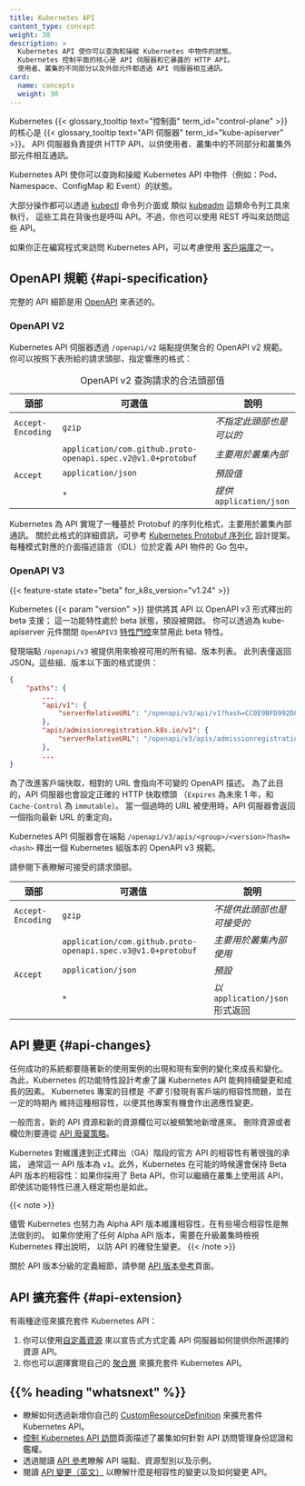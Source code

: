 ```yaml
---
title: Kubernetes API
content_type: concept
weight: 30
description: >
  Kubernetes API 使你可以查詢和操縱 Kubernetes 中物件的狀態。
  Kubernetes 控制平面的核心是 API 伺服器和它暴露的 HTTP API。
  使用者、叢集的不同部分以及外部元件都透過 API 伺服器相互通訊。
card:
  name: concepts
  weight: 30
---
```


<!-- overview -->

<!--
The core of Kubernetes' {{< glossary_tooltip text="control plane" term_id="control-plane" >}}
is the {{< glossary_tooltip text="API server" term_id="kube-apiserver" >}}. The API server
exposes an HTTP API that lets end users, different parts of your cluster, and
external components communicate with one another.

The Kubernetes API lets you query and manipulate the state of API objects in Kubernetes
(for example: Pods, Namespaces, ConfigMaps, and Events).

Most operations can be performed through the
[kubectl](/docs/reference/kubectl/) command-line interface or other
command-line tools, such as
[kubeadm](/docs/reference/setup-tools/kubeadm/), which in turn use the
API. However, you can also access the API directly using REST calls.
-->
Kubernetes {{< glossary_tooltip text="控制面" term_id="control-plane" >}}
的核心是 {{< glossary_tooltip text="API 伺服器" term_id="kube-apiserver" >}}。
API 伺服器負責提供 HTTP API，以供使用者、叢集中的不同部分和叢集外部元件相互通訊。

Kubernetes API 使你可以查詢和操縱 Kubernetes API
中物件（例如：Pod、Namespace、ConfigMap 和 Event）的狀態。

大部分操作都可以透過 [kubectl](/zh-cn/docs/reference/kubectl/) 命令列介面或
類似 [kubeadm](/zh-cn/docs/reference/setup-tools/kubeadm/) 這類命令列工具來執行，
這些工具在背後也是呼叫 API。不過，你也可以使用 REST 呼叫來訪問這些 API。

<!--
Consider using one of the [client libraries](/docs/reference/using-api/client-libraries/)
if you are writing an application using the Kubernetes API.
-->
如果你正在編寫程式來訪問 Kubernetes API，可以考慮使用
[客戶端庫](/zh-cn/docs/reference/using-api/client-libraries/)之一。

<!-- body -->

<!--
## OpenAPI specification {#api-specification}

Complete API details are documented using [OpenAPI](https://www.openapis.org/).

### OpenAPI V2

The Kubernetes API server serves an aggregated OpenAPI v2 spec via the
`/openapi/v2` endpoint. You can request the response format using
request headers as follows:
-->
## OpenAPI 規範     {#api-specification}

完整的 API 細節是用 [OpenAPI](https://www.openapis.org/) 來表述的。

### OpenAPI V2

Kubernetes API 伺服器透過 `/openapi/v2` 端點提供聚合的 OpenAPI v2 規範。
你可以按照下表所給的請求頭部，指定響應的格式：

<!--
<table>
  <thead>
     <tr>
        <th>Header</th>
        <th style="min-width: 50%;">Possible values</th>
        <th>Notes</th>
     </tr>
  </thead>
  <tbody>
     <tr>
        <td><code>Accept-Encoding</code></td>
        <td><code>gzip</code></td>
        <td><em>not supplying this header is also acceptable</em></td>
     </tr>
     <tr>
        <td rowspan="3"><code>Accept</code></td>
        <td><code>application/com.github.proto-openapi.spec.v2@v1.0+protobuf</code></td>
        <td><em>mainly for intra-cluster use</em></td>
     </tr>
     <tr>
        <td><code>application/json</code></td>
        <td><em>default</em></td>
     </tr>
     <tr>
        <td><code>*</code></td>
        <td><em>serves </em><code>application/json</code></td>
     </tr>
  </tbody>
  <caption>Valid request header values for OpenAPI v2 queries</caption>
</table>
-->
<table>
  <thead>
     <tr>
        <th>頭部</th>
        <th style="min-width: 50%;">可選值</th>
        <th>說明</th>
     </tr>
  </thead>
  <tbody>
     <tr>
        <td><code>Accept-Encoding</code></td>
        <td><code>gzip</code></td>
        <td><em>不指定此頭部也是可以的</em></td>
     </tr>
     <tr>
        <td rowspan="3"><code>Accept</code></td>
        <td><code>application/com.github.proto-openapi.spec.v2@v1.0+protobuf</code></td>
        <td><em>主要用於叢集內部</em></td>
     </tr>
     <tr>
        <td><code>application/json</code></td>
        <td><em>預設值</em></td>
     </tr>
     <tr>
        <td><code>*</code></td>
        <td><em>提供</em><code>application/json</code></td>
     </tr>
  </tbody>
  <caption>OpenAPI v2 查詢請求的合法頭部值</caption>
</table>

<!--
Kubernetes implements an alternative Protobuf based serialization format that
is primarily intended for intra-cluster communication. For more information
about this format, see the [Kubernetes Protobuf serialization](https://github.com/kubernetes/community/blob/master/contributors/design-proposals/api-machinery/protobuf.md) design proposal and the
Interface Definition Language (IDL) files for each schema located in the Go
packages that define the API objects.
-->
Kubernetes 為 API 實現了一種基於 Protobuf 的序列化格式，主要用於叢集內部通訊。
關於此格式的詳細資訊，可參考
[Kubernetes Protobuf 序列化](https://github.com/kubernetes/community/blob/master/contributors/design-proposals/api-machinery/protobuf.md)
設計提案。每種模式對應的介面描述語言（IDL）位於定義 API 物件的 Go 包中。

### OpenAPI V3

{{< feature-state state="beta"  for_k8s_version="v1.24" >}}

<!--
Kubernetes {{< param "version" >}} offers beta support for publishing its APIs as OpenAPI v3; this is a
beta feature that is enabled by default.
You can disable the beta feature by turning off the
[feature gate](/docs/reference/command-line-tools-reference/feature-gates/) named `OpenAPIV3`
for the kube-apiserver component.
-->
Kubernetes {{< param "version" >}} 提供將其 API 以 OpenAPI v3 形式釋出的 beta 支援；
這一功能特性處於 beta 狀態，預設被開啟。
你可以透過為 kube-apiserver 元件關閉 `OpenAPIV3`
[特性門控](/zh-cn/docs/reference/command-line-tools-reference/feature-gates/)來禁用此 beta 特性。

<!--
A discovery endpoint `/openapi/v3` is provided to see a list of all
group/versions available. This endpoint only returns JSON. These group/versions
are provided in the following format:
-->
發現端點 `/openapi/v3` 被提供用來檢視可用的所有組、版本列表。
此列表僅返回 JSON。這些組、版本以下面的格式提供：
```json
{
    "paths": {
        ...
        "api/v1": {
            "serverRelativeURL": "/openapi/v3/api/v1?hash=CC0E9BFD992D8C59AEC98A1E2336F899E8318D3CF4C68944C3DEC640AF5AB52D864AC50DAA8D145B3494F75FA3CFF939FCBDDA431DAD3CA79738B297795818CF"
        },
        "apis/admissionregistration.k8s.io/v1": {
            "serverRelativeURL": "/openapi/v3/apis/admissionregistration.k8s.io/v1?hash=E19CC93A116982CE5422FC42B590A8AFAD92CDE9AE4D59B5CAAD568F083AD07946E6CB5817531680BCE6E215C16973CD39003B0425F3477CFD854E89A9DB6597"
        },
        ...
}
```

<!-- 
The relative URLs are pointing to immutable OpenAPI descriptions, in
order to improve client-side caching. The proper HTTP caching headers
are also set by the API server for that purpose (`Expires` to 1 year in
the future, and `Cache-Control` to `immutable`). When an obsolete URL is
used, the API server returns a redirect to the newest URL. 
-->
為了改進客戶端快取，相對的 URL 會指向不可變的 OpenAPI 描述。
為了此目的，API 伺服器也會設定正確的 HTTP 快取標頭
（`Expires` 為未來 1 年，和 `Cache-Control` 為 `immutable`）。
當一個過時的 URL 被使用時，API 伺服器會返回一個指向最新 URL 的重定向。

<!-- 
The Kubernetes API server publishes an OpenAPI v3 spec per Kubernetes
group version at the `/openapi/v3/apis/<group>/<version>?hash=<hash>`
endpoint.

Refer to the table below for accepted request headers. 
-->
Kubernetes API 伺服器會在端點 `/openapi/v3/apis/<group>/<version>?hash=<hash>`
釋出一個 Kubernetes 組版本的 OpenAPI v3 規範。

請參閱下表瞭解可接受的請求頭部。

<table>
  <caption style="display:none"><!--Valid request header values for OpenAPI v3 queries-->OpenAPI v3 查詢的合法請求頭部值</caption>
  <thead>
     <tr>
        <th><!--Header-->頭部</th>
        <th style="min-width: 50%;"><!--Possible values-->可選值</th>
        <th><!--Notes-->說明</th>
     </tr>
  </thead>
  <tbody>
     <tr>
        <td><code>Accept-Encoding</code></td>
        <td><code>gzip</code></td>
        <td><em><!--not supplying this header is also acceptable-->不提供此頭部也是可接受的</em></td>
     </tr>
     <tr>
        <td rowspan="3"><code>Accept</code></td>
        <td><code>application/com.github.proto-openapi.spec.v3@v1.0+protobuf</code></td>
        <td><em><!--mainly for intra-cluster use-->主要用於叢集內部使用</em></td>
     </tr>
     <tr>
        <td><code>application/json</code></td>
        <td><em><!--default-->預設</em></td>
     </tr>
     <tr>
        <td><code>*</code></td>
        <td><em><!--serves-->以</em> <code>application/json</code> 形式返回</td>
     </tr>
  </tbody>
</table>

<!--
## API changes

Any system that is successful needs to grow and change as new use cases emerge or existing ones change.
Therefore, Kubernetes has designed its features to allow the Kubernetes API to continuously change and grow.
The Kubernetes project aims to _not_ break compatibility with existing clients, and to maintain that
compatibility for a length of time so that other projects have an opportunity to adapt.
-->
## API 變更     {#api-changes}

任何成功的系統都要隨著新的使用案例的出現和現有案例的變化來成長和變化。
為此，Kubernetes 的功能特性設計考慮了讓 Kubernetes API 能夠持續變更和成長的因素。
Kubernetes 專案的目標是 _不要_ 引發現有客戶端的相容性問題，並在一定的時期內
維持這種相容性，以便其他專案有機會作出適應性變更。

<!--
In general, new API resources and new resource fields can be added often and frequently.
Elimination of resources or fields requires following the
[API deprecation policy](/docs/reference/using-api/deprecation-policy/).
-->
一般而言，新的 API 資源和新的資源欄位可以被頻繁地新增進來。
刪除資源或者欄位則要遵從
[API 廢棄策略](/zh-cn/docs/reference/using-api/deprecation-policy/)。

<!--
Kubernetes makes a strong commitment to maintain compatibility for official Kubernetes APIs
once they reach general availability (GA), typically at API version `v1`. Additionally,
Kubernetes keeps compatibility even for _beta_ API versions wherever feasible:
if you adopt a beta API you can continue to interact with your cluster using that API,
even after the feature goes stable.
-->
Kubernetes 對維護達到正式釋出（GA）階段的官方 API 的相容性有著很強的承諾，
通常這一 API 版本為 `v1`。此外，Kubernetes 在可能的時候還會保持 Beta API
版本的相容性：如果你採用了 Beta API，你可以繼續在叢集上使用該 API，
即使該功能特性已進入穩定期也是如此。

{{< note >}}
<!--
Although Kubernetes also aims to maintain compatibility for _alpha_ APIs versions, in some
circumstances this is not possible. If you use any alpha API versions, check the release notes
for Kubernetes when upgrading your cluster, in case the API did change.
-->
儘管 Kubernetes 也努力為 Alpha API 版本維護相容性，在有些場合相容性是無法做到的。
如果你使用了任何 Alpha API 版本，需要在升級叢集時檢視 Kubernetes 釋出說明，
以防 API 的確發生變更。
{{< /note >}}

<!--
Refer to [API versions reference](/docs/reference/using-api/#api-versioning)
for more details on the API version level definitions.
-->
關於 API 版本分級的定義細節，請參閱
[API 版本參考](/zh-cn/docs/reference/using-api/#api-versioning)頁面。

<!--
## API Extension

The Kubernetes API can be extended in one of two ways:
-->
## API 擴充套件  {#api-extension}

有兩種途徑來擴充套件 Kubernetes API：

<!--
1. [Custom resources](/docs/concepts/extend-kubernetes/api-extension/custom-resources/)
   let you declaratively define how the API server should provide your chosen resource API.
1. You can also extend the Kubernetes API by implementing an
   [aggregation layer](/docs/concepts/extend-kubernetes/api-extension/apiserver-aggregation/).
-->
1. 你可以使用[自定義資源](/zh-cn/docs/concepts/extend-kubernetes/api-extension/custom-resources/)
   來以宣告式方式定義 API 伺服器如何提供你所選擇的資源 API。 
1. 你也可以選擇實現自己的
   [聚合層](/zh-cn/docs/concepts/extend-kubernetes/api-extension/apiserver-aggregation/)
   來擴充套件 Kubernetes API。

## {{% heading "whatsnext" %}}

<!--
- Learn how to extend the Kubernetes API by adding your own
  [CustomResourceDefinition](/docs/tasks/extend-kubernetes/custom-resources/custom-resource-definitions/).
- [Controlling Access To The Kubernetes API](/docs/concepts/security/controlling-access/) describes
  how the cluster manages authentication and authorization for API access.
- Learn about API endpoints, resource types and samples by reading
  [API Reference](/docs/reference/kubernetes-api/).
- Learn about what constitutes a compatible change, and how to change the API, from
  [API changes](https://git.k8s.io/community/contributors/devel/sig-architecture/api_changes.md#readme).
-->
- 瞭解如何透過新增你自己的
  [CustomResourceDefinition](/zh-cn/docs/tasks/extend-kubernetes/custom-resources/custom-resource-definitions/)
  來擴充套件 Kubernetes API。
- [控制 Kubernetes API 訪問](/zh-cn/docs/concepts/security/controlling-access/)頁面描述了叢集如何針對
  API 訪問管理身份認證和鑑權。
- 透過閱讀 [API 參考](/zh-cn/docs/reference/kubernetes-api/)瞭解 API 端點、資源型別以及示例。
- 閱讀 [API 變更（英文）](https://git.k8s.io/community/contributors/devel/sig-architecture/api_changes.md#readme)
  以瞭解什麼是相容性的變更以及如何變更 API。

